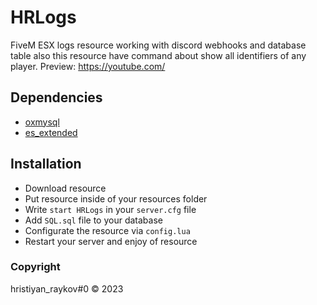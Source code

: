 # HRLogs
FiveM ESX logs resource working with discord webhooks and database table also this resource have command about show all identifiers of any player.
Preview: https://youtube.com/

## Dependencies
- [oxmysql](https://github.com/overextended/oxmysql)
- [es_extended](https://github.com/esx-framework/esx_core/releases/latest)

## Installation
   - Download resource
   - Put resource inside of your resources folder
   - Write `start HRLogs` in your `server.cfg` file
   - Add `SQL.sql` file to your database
   - Configurate the resource via `config.lua`
   - Restart your server and enjoy of resource

### Copyright
hristiyan_raykov#0 © 2023
